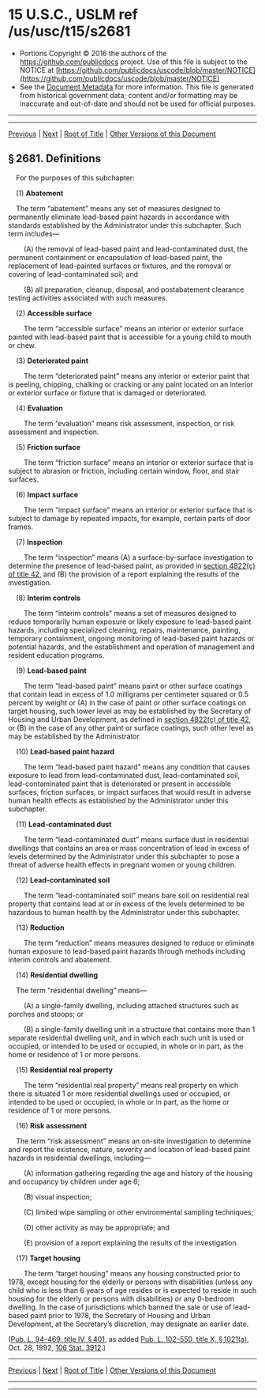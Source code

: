 ---
---

# 15 U.S.C., USLM ref /us/usc/t15/s2681

* Portions Copyright © 2016 the authors of the https://github.com/publicdocs project.
  Use of this file is subject to the NOTICE at [https://github.com/publicdocs/uscode/blob/master/NOTICE](https://github.com/publicdocs/uscode/blob/master/NOTICE)
* See the [Document Metadata](././../../../../..//README.md) for more information.
  This file is generated from historical government data; content and/or formatting may be inaccurate and out-of-date and should not be used for official purposes.

----------
----------

[Previous](./../../../../..//us/usc/t15/ch53/schIV/m__us_usc_t15_ch53_schIV.md) | [Next](./../../../../..//us/usc/t15/ch53/schIV/m__us_usc_t15_s2682.md) | [Root of Title](./../../../../../) | [Other Versions of this Document](https://publicdocs.github.io/go/links?ns=uslm&ref=%2Fus%2Fusc%2Ft15%2Fs2681)

## § 2681. Definitions

    For the purposes of this subchapter:

    (1) __Abatement__ 

    The term “abatement” means any set of measures designed to permanently eliminate lead-based paint hazards in accordance with standards established by the Administrator under this subchapter. Such term includes—

        (A) the removal of lead-based paint and lead-contaminated dust, the permanent containment or encapsulation of lead-based paint, the replacement of lead-painted surfaces or fixtures, and the removal or covering of lead-contaminated soil; and

        (B) all preparation, cleanup, disposal, and postabatement clearance testing activities associated with such measures.

    (2) __Accessible surface__ 

        The term “accessible surface” means an interior or exterior surface painted with lead-based paint that is accessible for a young child to mouth or chew.

    (3) __Deteriorated paint__ 

        The term “deteriorated paint” means any interior or exterior paint that is peeling, chipping, chalking or cracking or any paint located on an interior or exterior surface or fixture that is damaged or deteriorated.

    (4) __Evaluation__ 

        The term “evaluation” means risk assessment, inspection, or risk assessment and inspection.

    (5) __Friction surface__ 

        The term “friction surface” means an interior or exterior surface that is subject to abrasion or friction, including certain window, floor, and stair surfaces.

    (6) __Impact surface__ 

        The term “impact surface” means an interior or exterior surface that is subject to damage by repeated impacts, for example, certain parts of door frames.

    (7) __Inspection__ 

        The term “inspection” means (A) a surface-by-surface investigation to determine the presence of lead-based paint, as provided in [section 4822(c) of title 42][/us/usc/t42/s4822/c], and (B) the provision of a report explaining the results of the investigation.

    (8) __Interim controls__ 

        The term “interim controls” means a set of measures designed to reduce temporarily human exposure or likely exposure to lead-based paint hazards, including specialized cleaning, repairs, maintenance, painting, temporary containment, ongoing monitoring of lead-based paint hazards or potential hazards, and the establishment and operation of management and resident education programs.

    (9) __Lead-based paint__ 

        The term “lead-based paint” means paint or other surface coatings that contain lead in excess of 1.0 milligrams per centimeter squared or 0.5 percent by weight or (A) in the case of paint or other surface coatings on target housing, such lower level as may be established by the Secretary of Housing and Urban Development, as defined in [section 4822(c) of title 42][/us/usc/t42/s4822/c], or (B) in the case of any other paint or surface coatings, such other level as may be established by the Administrator.

    (10) __Lead-based paint hazard__ 

        The term “lead-based paint hazard” means any condition that causes exposure to lead from lead-contaminated dust, lead-contaminated soil, lead-contaminated paint that is deteriorated or present in accessible surfaces, friction surfaces, or impact surfaces that would result in adverse human health effects as established by the Administrator under this subchapter.

    (11) __Lead-contaminated dust__ 

        The term “lead-contaminated dust” means surface dust in residential dwellings that contains an area or mass concentration of lead in excess of levels determined by the Administrator under this subchapter to pose a threat of adverse health effects in pregnant women or young children.

    (12) __Lead-contaminated soil__ 

        The term “lead-contaminated soil” means bare soil on residential real property that contains lead at or in excess of the levels determined to be hazardous to human health by the Administrator under this subchapter.

    (13) __Reduction__ 

        The term “reduction” means measures designed to reduce or eliminate human exposure to lead-based paint hazards through methods including interim controls and abatement.

    (14) __Residential dwelling__ 

    The term “residential dwelling” means—

        (A) a single-family dwelling, including attached structures such as porches and stoops; or

        (B) a single-family dwelling unit in a structure that contains more than 1 separate residential dwelling unit, and in which each such unit is used or occupied, or intended to be used or occupied, in whole or in part, as the home or residence of 1 or more persons.

    (15) __Residential real property__ 

        The term “residential real property” means real property on which there is situated 1 or more residential dwellings used or occupied, or intended to be used or occupied, in whole or in part, as the home or residence of 1 or more persons.

    (16) __Risk assessment__ 

    The term “risk assessment” means an on-site investigation to determine and report the existence, nature, severity and location of lead-based paint hazards in residential dwellings, including—

        (A) information gathering regarding the age and history of the housing and occupancy by children under age 6;

        (B) visual inspection;

        (C) limited wipe sampling or other environmental sampling techniques;

        (D) other activity as may be appropriate; and

        (E) provision of a report explaining the results of the investigation.

    (17) __Target housing__ 

        The term “target housing” means any housing constructed prior to 1978, except housing for the elderly or persons with disabilities (unless any child who is less than 6 years of age resides or is expected to reside in such housing for the elderly or persons with disabilities) or any 0-bedroom dwelling. In the case of jurisdictions which banned the sale or use of lead-based paint prior to 1978, the Secretary of Housing and Urban Development, at the Secretary’s discretion, may designate an earlier date.

([Pub. L. 94–469, title IV, § 401][/us/pl/94/469/s401], as added [Pub. L. 102–550, title X, § 1021(a)][/us/pl/102/550/s1021/a], Oct. 28, 1992, [106 Stat. 3912][/us/stat/106/3912].)

----------

[Previous](./../../../../..//us/usc/t15/ch53/schIV/m__us_usc_t15_ch53_schIV.md) | [Next](./../../../../..//us/usc/t15/ch53/schIV/m__us_usc_t15_s2682.md) | [Root of Title](./../../../../../) | [Other Versions of this Document](https://publicdocs.github.io/go/links?ns=uslm&ref=%2Fus%2Fusc%2Ft15%2Fs2681)

----------
----------

[/us/usc/t42/s4822/c]: https://publicdocs.github.io/go/links?ns=uslm&ref=%2Fus%2Fusc%2Ft42%2Fs4822%2Fc
[/us/usc/t42/s4822/c]: https://publicdocs.github.io/go/links?ns=uslm&ref=%2Fus%2Fusc%2Ft42%2Fs4822%2Fc
[/us/pl/94/469/s401]: https://publicdocs.github.io/go/links?ns=uslm&ref=%2Fus%2Fpl%2F94%2F469%2Fs401
[/us/pl/102/550/s1021/a]: https://publicdocs.github.io/go/links?ns=uslm&ref=%2Fus%2Fpl%2F102%2F550%2Fs1021%2Fa
[/us/stat/106/3912]: https://publicdocs.github.io/go/links?ns=uslm&ref=%2Fus%2Fstat%2F106%2F3912


